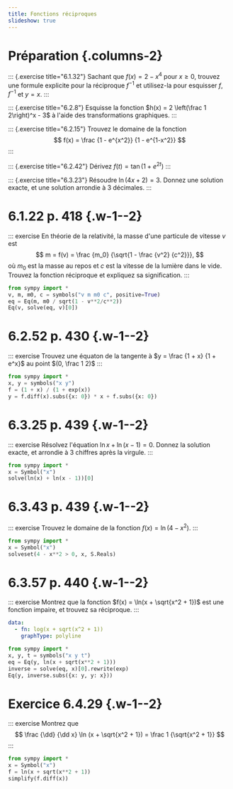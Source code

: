 ```yaml
---
title: Fonctions réciproques
slideshow: true
---
```


# Préparation {.columns-2}

::: {.exercise title="6.1.32"}
Sachant que $f(x) = 2 - x^4$ pour $x \geq 0$,
trouvez une formule explicite pour la réciproque $f^{-1}$ et utilisez-la pour esquisser $f$, $f^{-1}$ et $y = x$.
:::

::: {.exercise title="6.2.8"}
Esquisse la fonction $h(x) = 2 \left(\frac 1 2\right)^x - 3$ à l'aide des transformations graphiques.
:::

::: {.exercise title="6.2.15"}
Trouvez le domaine de la fonction
$$
f(x) = \frac {1 - e^{x^2}} {1 - e^{1-x^2}}
$$
:::

::: {.exercise title="6.2.42"}
Dérivez $f(t) = \tan(1 + e^{2t})$
:::

::: {.exercise title="6.3.23"}
Résoudre $\ln (4x + 2) = 3$.
Donnez une solution exacte,
et une solution arrondie à 3 décimales.
:::

# 6.1.22 p. 418 {.w-1--2}

::: exercise
En théorie de la relativité,
la masse d'une particule de vitesse $v$ est
$$
m = f(v) = \frac {m_0} {\sqrt{1 - \frac {v^2} {c^2}}},
$$
où $m_0$ est la masse au repos
et $c$ est la vitesse de la lumière dans le vide.
Trouvez la fonction réciproque
et expliquez sa signification.
:::

~~~ python {.run}
from sympy import *
v, m, m0, c = symbols("v m m0 c", positive=True)
eq = Eq(m, m0 / sqrt(1 - v**2/c**2))
Eq(v, solve(eq, v)[0])
~~~

# 6.2.52 p. 430 {.w-1--2}

::: exercise
Trouvez une équaton de la tangente à $y = \frac {1 + x} {1 + e^x}$ au point $(0, \frac 1 2)$
:::

~~~ python {.run}
from sympy import *
x, y = symbols("x y")
f = (1 + x) / (1 + exp(x))
y = f.diff(x).subs({x: 0}) * x + f.subs({x: 0})
~~~

# 6.3.25 p. 439 {.w-1--2}

::: exercise
Résolvez l'équation $\ln x + \ln(x - 1) = 0$.
Donnez la solution exacte, et arrondie à 3 chiffres après la virgule.
:::

~~~ python {.run}
from sympy import *
x = Symbol("x")
solve(ln(x) + ln(x - 1))[0]
~~~

# 6.3.43 p. 439 {.w-1--2}

::: exercise
Trouvez le domaine de la fonction $f(x) = \ln(4 - x^2)$.
:::

~~~ python {.run}
from sympy import *
x = Symbol("x")
solveset(4 - x**2 > 0, x, S.Reals)
~~~

# 6.3.57 p. 440 {.w-1--2}

::: exercise
Montrez que la fonction $f(x) = \ln(x + \sqrt{x^2 + 1})$ est une fonction impaire,
et trouvez sa réciproque.
:::

~~~ yaml {.plot}
data:
  - fn: log(x + sqrt(x^2 + 1))
    graphType: polyline
~~~

~~~ python {.run}
from sympy import *
x, y, t = symbols("x y t")
eq = Eq(y, ln(x + sqrt(x**2 + 1)))
inverse = solve(eq, x)[0].rewrite(exp)
Eq(y, inverse.subs({x: y, y: x}))
~~~

# Exercice 6.4.29 {.w-1--2}

::: exercise
Montrez que
$$
\frac {\dd} {\dd x} \ln (x + \sqrt{x^2 + 1}) = \frac 1 {\sqrt{x^2 + 1}}
$$
:::

~~~ python {.run}
from sympy import *
x = Symbol("x")
f = ln(x + sqrt(x**2 + 1))
simplify(f.diff(x))
~~~